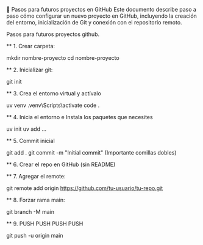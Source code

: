 📁 Pasos para futuros proyectos en GitHub
Este documento describe paso a paso cómo configurar un nuevo proyecto en GitHub, incluyendo la creación del entorno, inicialización de Git y conexión con el repositorio remoto.

Pasos para futuros proyectos github. 

** 1. Crear carpeta:

mkdir nombre-proyecto
cd nombre-proyecto

** 2. Inicializar git:

git init

** 3. Crea el entorno virtual y actívalo 

uv venv
.venv\Scripts\activate
code .

** 4. Inicia el entorno e Instala los paquetes que necesites 

uv init
uv add ...

** 5. Commit inicial 

git add . 
git commit -m "Initial commit" (Importante comillas dobles) 

** 6. Crear el repo en GitHub (sin README)

** 7. Agregar el remote:

git remote add origin https://github.com/tu-usuario/tu-repo.git

** 8. Forzar rama main:

git branch -M main

** 9. PUSH PUSH PUSH PUSH 

git push -u origin main






